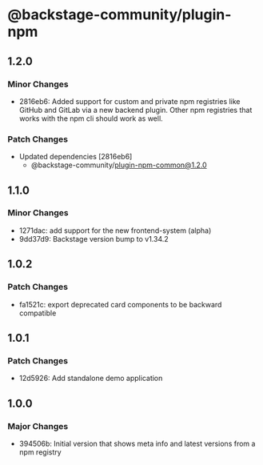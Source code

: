 # @backstage-community/plugin-npm

## 1.2.0

### Minor Changes

- 2816eb6: Added support for custom and private npm registries like GitHub and GitLab via a new backend plugin. Other npm registries that works with the npm cli should work as well.

### Patch Changes

- Updated dependencies [2816eb6]
  - @backstage-community/plugin-npm-common@1.2.0

## 1.1.0

### Minor Changes

- 1271dac: add support for the new frontend-system (alpha)
- 9dd37d9: Backstage version bump to v1.34.2

## 1.0.2

### Patch Changes

- fa1521c: export deprecated card components to be backward compatible

## 1.0.1

### Patch Changes

- 12d5926: Add standalone demo application

## 1.0.0

### Major Changes

- 394506b: Initial version that shows meta info and latest versions from a npm registry
